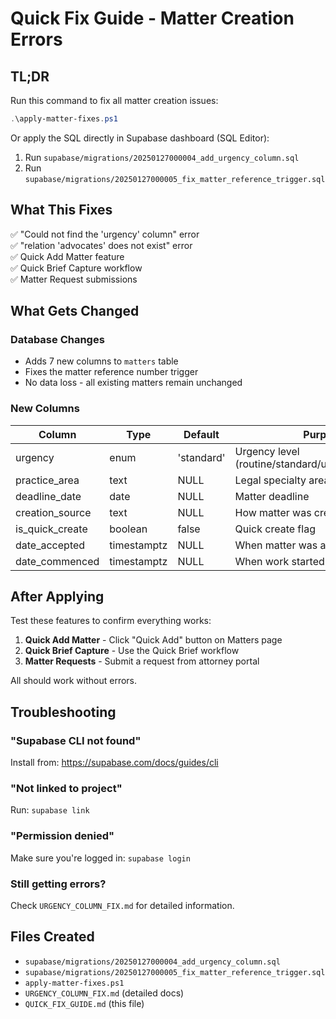 # Quick Fix Guide - Matter Creation Errors

## TL;DR

Run this command to fix all matter creation issues:

```powershell
.\apply-matter-fixes.ps1
```

Or apply the SQL directly in Supabase dashboard (SQL Editor):

1. Run `supabase/migrations/20250127000004_add_urgency_column.sql`
2. Run `supabase/migrations/20250127000005_fix_matter_reference_trigger.sql`

## What This Fixes

✅ "Could not find the 'urgency' column" error  
✅ "relation 'advocates' does not exist" error  
✅ Quick Add Matter feature  
✅ Quick Brief Capture workflow  
✅ Matter Request submissions  

## What Gets Changed

### Database Changes
- Adds 7 new columns to `matters` table
- Fixes the matter reference number trigger
- No data loss - all existing matters remain unchanged

### New Columns
| Column | Type | Default | Purpose |
|--------|------|---------|---------|
| urgency | enum | 'standard' | Urgency level (routine/standard/urgent/emergency) |
| practice_area | text | NULL | Legal specialty area |
| deadline_date | date | NULL | Matter deadline |
| creation_source | text | NULL | How matter was created |
| is_quick_create | boolean | false | Quick create flag |
| date_accepted | timestamptz | NULL | When matter was accepted |
| date_commenced | timestamptz | NULL | When work started |

## After Applying

Test these features to confirm everything works:

1. **Quick Add Matter** - Click "Quick Add" button on Matters page
2. **Quick Brief Capture** - Use the Quick Brief workflow
3. **Matter Requests** - Submit a request from attorney portal

All should work without errors.

## Troubleshooting

### "Supabase CLI not found"
Install from: https://supabase.com/docs/guides/cli

### "Not linked to project"
Run: `supabase link`

### "Permission denied"
Make sure you're logged in: `supabase login`

### Still getting errors?
Check `URGENCY_COLUMN_FIX.md` for detailed information.

## Files Created

- `supabase/migrations/20250127000004_add_urgency_column.sql`
- `supabase/migrations/20250127000005_fix_matter_reference_trigger.sql`
- `apply-matter-fixes.ps1`
- `URGENCY_COLUMN_FIX.md` (detailed docs)
- `QUICK_FIX_GUIDE.md` (this file)
